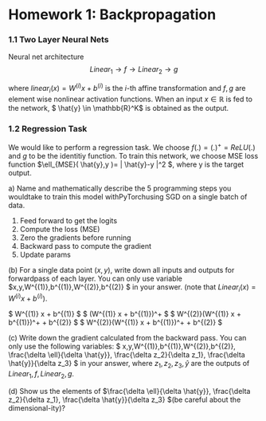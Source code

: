 # Homework 1: Backpropagation

### 1.1 Two Layer Neural Nets
Neural net architecture
$$
Linear_1 \rightarrow f \rightarrow Linear_2 \rightarrow g
$$

where $linear_{i}(x) = W^{(i)}x + b^{(i)}$ is the $i$-th affine transformation and $f,g$ are element wise nonlinear activation functions. When an input $x \in \mathbb{R}$ is fed to the network, $ \hat{y} \in \mathbb{R}^K$ is obtained as the output.

### 1.2 Regression Task
We would like to perform a regression task. We choose $f(.) = (.)^+ = ReLU(.)$ and $g$ to be the identitiy function. To train this network, we choose MSE loss function $\ell_{MSE}( \hat{y},y )= \| \hat{y}-y \|^2 $, where y is the target output.

a) Name and mathematically describe the 5 programming steps you wouldtake to train this model withPyTorchusing SGD on a single batch of data.
1. Feed forward to get the logits
2. Compute the loss (MSE)
3. Zero the gradients before running
4. Backward pass to compute the gradient
5. Update params

(b)  For a single data point $(x,y)$, write down all inputs and outputs for forwardpass of each layer. You can only use variable $x,y,W^{(1)},b^{(1)},W^{(2)},b^{(2)} $ in your answer. (note that $Linear_i(x)=W^{(i)}x+b^{(i)}$).

$ W^{(1)} x + b^{(1)} $
$ (W^{(1)} x + b^{(1)})^+ $
$ W^{(2)}(W^{(1)} x + b^{(1)})^+ + b^{(2)} $
$ W^{(2)}(W^{(1)} x + b^{(1)})^+ + b^{(2)} $

(c)  Write down the gradient calculated from the backward pass.  You can only use the following variables: $ x,y,W^{(1)},b^{(1)},W^{(2)},b^{(2)}, \frac{\delta \ell}{\delta \hat{y}}, \frac{\delta z_2}{\delta z_1}, \frac{\delta \hat{y}}{\delta z_3} $ in your answer, where $z_1,z_2,z_3,\hat{y}$ are the outputs of $Linear_1,f,Linear_2,g$.

(d)  Show us the elements of $\frac{\delta \ell}{\delta \hat{y}}, \frac{\delta z_2}{\delta z_1}, \frac{\delta \hat{y}}{\delta z_3}  $(be careful about the dimensional-ity)?